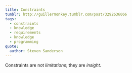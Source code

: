 ```yaml
---
title: Constraints
tumblr: http://guillermonkey.tumblr.com/post/3292636066
tags:
  - constraints
  - knowledge
  - requirements
  - knowledge
  - programming
quote:
  author: Steven Sanderson
---
```


Constraints are not *limitations*; they are *insight*.
